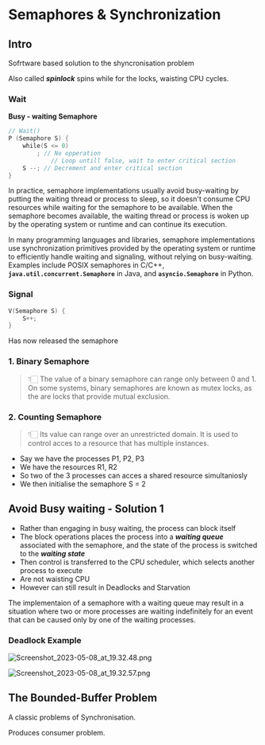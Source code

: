 
# Semaphores & Synchronization


## Intro 


Sofrtware based solution to the shyncronisation problem 


Also called _**spinlock**_ spins while for the locks, waisting CPU cycles. 


### Wait


**Busy - waiting Semaphore**


```go
// Wait()
P (Semaphore S) {
	while(S <= 0)
		; // No opperation
			// Loop untill false, wait to enter critical section 
	S --; // Decrement and enter critical section 
}
```


In practice, semaphore implementations usually avoid busy-waiting by putting the waiting thread or process to sleep, so it doesn't consume CPU resources while waiting for the semaphore to be available. When the semaphore becomes available, the waiting thread or process is woken up by the operating system or runtime and can continue its execution.


In many programming languages and libraries, semaphore implementations use synchronization primitives provided by the operating system or runtime to efficiently handle waiting and signaling, without relying on busy-waiting. Examples include POSIX semaphores in C/C++, **`java.util.concurrent.Semaphore`** in Java, and **`asyncio.Semaphore`** in Python.


### Signal 


```go
V(Semaphore S) {
	S++;
}
```


Has now released the semaphore 


### 1. Binary Semaphore 


> 👇🏻 The value of a binary semaphore can range only between 0 and 1. On some systems, binary semaphores are known as mutex locks, as the are locks that provide mutual exclusion.


### 2. Counting Semaphore


> 👇🏻 Its value can range over an unrestricted domain. It is used to control acces to a resource that has multiple instances.

- Say we have the processes P1, P2, P3
- We have the resources R1, R2
- So two of the 3 processes can acces a shared resource simultaniosly
- We then initialise the semaphore S = 2

## Avoid Busy waiting - Solution 1

- Rather than engaging in busy waiting, the process can block itself
- The block operations places the process into a _**waiting queue**_ associated with the semaphore, and the state of the process is switched to the _**waiting state**_
- Then control is transferred to the CPU scheduler, which selects another process to execute
- Are not waisting CPU
- However can still result in Deadlocks and Starvation

The implementaion of a semaphore with a waiting queue may result in a situation where two or more processes are waiting indefinitely for an event that can be caused only by one of the waiting processes. 


### Deadlock Example 


![Screenshot_2023-05-08_at_19.32.48.png](https://s3.us-west-2.amazonaws.com/secure.notion-static.com/93140541-7c49-4702-a0df-f6ead4ae4fd1/Screenshot_2023-05-08_at_19.32.48.png?X-Amz-Algorithm=AWS4-HMAC-SHA256&X-Amz-Content-Sha256=UNSIGNED-PAYLOAD&X-Amz-Credential=AKIAT73L2G45EIPT3X45%2F20230602%2Fus-west-2%2Fs3%2Faws4_request&X-Amz-Date=20230602T153452Z&X-Amz-Expires=3600&X-Amz-Signature=cd0e4e2624d44d7cce687190e9066011b9616370045c6cd80484024d29cd9b61&X-Amz-SignedHeaders=host&x-id=GetObject)


![Screenshot_2023-05-08_at_19.32.57.png](https://s3.us-west-2.amazonaws.com/secure.notion-static.com/0adefb3e-87d5-42c4-a13c-654b7a7c3836/Screenshot_2023-05-08_at_19.32.57.png?X-Amz-Algorithm=AWS4-HMAC-SHA256&X-Amz-Content-Sha256=UNSIGNED-PAYLOAD&X-Amz-Credential=AKIAT73L2G45EIPT3X45%2F20230602%2Fus-west-2%2Fs3%2Faws4_request&X-Amz-Date=20230602T153452Z&X-Amz-Expires=3600&X-Amz-Signature=3a77db25de8a77af389eb5ba8edb6923d7664dc0b933ce49839c8361d85f3b64&X-Amz-SignedHeaders=host&x-id=GetObject)


## The Bounded-Buffer Problem 


A classic problems of Synchronisation.


Produces consumer problem. 

